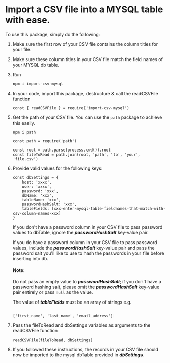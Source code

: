 # Import a CSV file into a MYSQL table with ease.

To use this package, simply do the following:

1. Make sure the first row of your CSV file contains the column titles for your file.


2. Make sure these column titles in your CSV file match the field names of your MYSQL db table.


3. Run 
    ```
    npm i import-csv-mysql
    ```


4. In your code, import this package, destructure & call the readCSVFile function
    ```
    const { readCSVFile } = require('import-csv-mysql')
    ```


5. Get the path of your CSV file. You can use the `path` package to achieve this easily.
    ```
    npm i path
    ```

    ```
    const path = require('path')

    const root = path.parse(process.cwd()).root
    const fileToRead = path.join(root, 'path', 'to', 'your', 'file.csv')
    ```


6. Provide valid values for the following keys:

    ```
    const dbSettings = {
        host: 'xxxx',
        user: 'xxxx',
        password: 'xxx',
        dbName: 'xxx',
        tableName: 'xxx',
        passwordHashSalt: 'xxx',	
        tableFields: [xxx-enter-mysql-table-fieldnames-that-match-with-csv-column-names-xxx]
    }
    ```
    If you don't have a password column in your CSV file to pass password values to dbTable, ignore the ***passwordHashSalt*** key-value pair.

    If you do have a password column in your CSV file to pass password values, include the ***passwordHashSalt*** key-value pair and pass the password salt you'll like to use to hash the passwords in your file before inserting into db. 
    
    #### **Note:**
    Do not pass an empty value to ***passwordHashSalt***; if you don't have a password hashing salt, please omit the ***passwordHashSalt*** key-value pair entirely or pass `null` as the value.

    The value of ***tableFields*** must be an array of strings e.g. 
    
    ```

    ['first_name', 'last_name', 'email_address']
    ```


7. Pass the fileToRead and dbSettings variables as arguments to the readCSVFile function

    ```
    readCSVFile(fileToRead, dbSettings) 
    ```


8. If you followed these instructions, the records in your CSV file should now be imported to the mysql dbTable provided in ***dbSettings***.    